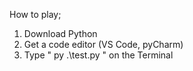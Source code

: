 How to play;
1. Download Python
2. Get a code editor (VS Code, pyCharm)
3. Type " py .\test.py " on the Terminal
